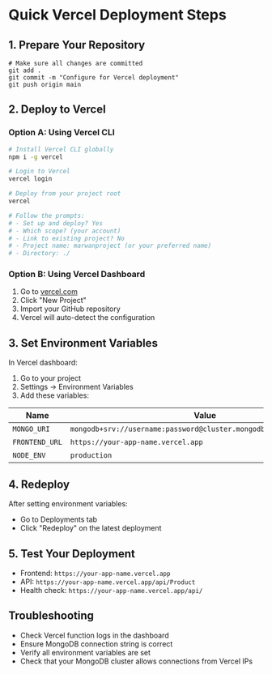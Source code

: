# Quick Vercel Deployment Steps

## 1. Prepare Your Repository

```bashdd
# Make sure all changes are committed
git add .
git commit -m "Configure for Vercel deployment"
git push origin main
```

## 2. Deploy to Vercel

### Option A: Using Vercel CLI

```bash
# Install Vercel CLI globally
npm i -g vercel

# Login to Vercel
vercel login

# Deploy from your project root
vercel

# Follow the prompts:
# - Set up and deploy? Yes
# - Which scope? (your account)
# - Link to existing project? No
# - Project name: marwanproject (or your preferred name)
# - Directory: ./
```

### Option B: Using Vercel Dashboard

1. Go to [vercel.com](https://vercel.com)
2. Click "New Project"
3. Import your GitHub repository
4. Vercel will auto-detect the configuration

## 3. Set Environment Variables

In Vercel dashboard:

1. Go to your project
2. Settings → Environment Variables
3. Add these variables:

| Name           | Value                                                               | Environment |
| -------------- | ------------------------------------------------------------------- | ----------- |
| `MONGO_URI`    | `mongodb+srv://username:password@cluster.mongodb.net/database_name` | Production  |
| `FRONTEND_URL` | `https://your-app-name.vercel.app`                                  | Production  |
| `NODE_ENV`     | `production`                                                        | Production  |

## 4. Redeploy

After setting environment variables:

- Go to Deployments tab
- Click "Redeploy" on the latest deployment

## 5. Test Your Deployment

- Frontend: `https://your-app-name.vercel.app`
- API: `https://your-app-name.vercel.app/api/Product`
- Health check: `https://your-app-name.vercel.app/api/`

## Troubleshooting

- Check Vercel function logs in the dashboard
- Ensure MongoDB connection string is correct
- Verify all environment variables are set
- Check that your MongoDB cluster allows connections from Vercel IPs
